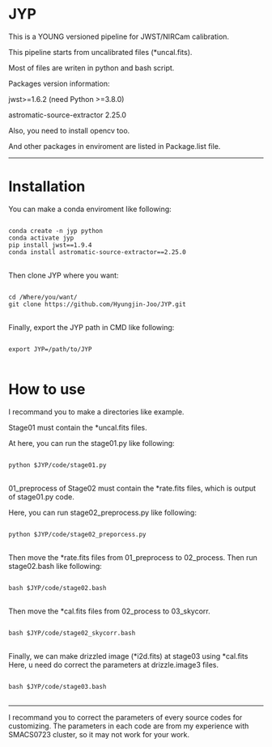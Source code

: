 # JYP
This is a YOUNG versioned pipeline for JWST/NIRCam calibration.

This pipeline starts from uncalibrated files (*uncal.fits).

Most of files are writen in python and bash script.

Packages version information:

jwst>=1.6.2 (need Python >=3.8.0)

astromatic-source-extractor 2.25.0

Also, you need to install opencv too.

And other packages in enviroment are listed in Package.list file.

***

# Installation

You can make a conda enviroment like following:

<pre>
<code>
conda create -n jyp python
conda activate jyp
pip install jwst==1.9.4
conda install astromatic-source-extractor==2.25.0
</code>
</pre>


Then clone JYP where you want:

<pre>
<code>
cd /Where/you/want/
git clone https://github.com/Hyungjin-Joo/JYP.git
</code>
</pre>

Finally, export the JYP path in CMD like following:
<pre>
<code>
export JYP=/path/to/JYP
</code>
</pre>

# How to use

I recommand you to make a directories like example.

Stage01 must contain the *uncal.fits files.

At here, you can run the stage01.py like following:
<pre>
<code>
python $JYP/code/stage01.py
</code>
</pre>



01_preprocess of Stage02 must contain the *rate.fits files, which is output of stage01.py code.

Here, you can run stage02_preprocess.py like following:
<pre>
<code>
python $JYP/code/stage02_preporcess.py
</code>
</pre>



Then move the *rate.fits files from 01_preprocess to 02_process.
Then run stage02.bash like following:
<pre>
<code>
bash $JYP/code/stage02.bash
</code>
</pre>

Then move the *cal.fits files from 02_process to 03_skycorr.
<pre>
<code>
bash $JYP/code/stage02_skycorr.bash
</code>
</pre>

Finally, we can make drizzled image (*i2d.fits) at stage03 using *cal.fits
Here, u need do correct the parameters at drizzle.image3 files.
<pre>
<code>
bash $JYP/code/stage03.bash
</code>
</pre>

***
I recommand you to correct the parameters of every source codes for customizing.
The parameters in each code are from my experience with SMACS0723 cluster, so it may not work for your work.
